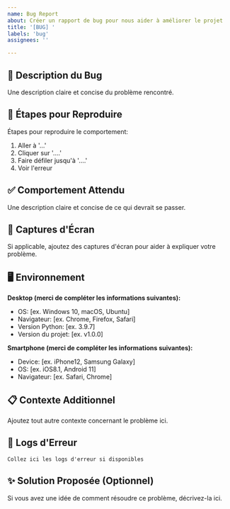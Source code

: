 ```yaml
---
name: Bug Report
about: Créer un rapport de bug pour nous aider à améliorer le projet
title: '[BUG] '
labels: 'bug'
assignees: ''

---
```


## 🐛 Description du Bug
Une description claire et concise du problème rencontré.

## 🔄 Étapes pour Reproduire
Étapes pour reproduire le comportement:
1. Aller à '...'
2. Cliquer sur '....'
3. Faire défiler jusqu'à '....'
4. Voir l'erreur

## ✅ Comportement Attendu
Une description claire et concise de ce qui devrait se passer.

## 📸 Captures d'Écran
Si applicable, ajoutez des captures d'écran pour aider à expliquer votre problème.

## 🖥️ Environnement
**Desktop (merci de compléter les informations suivantes):**
 - OS: [ex. Windows 10, macOS, Ubuntu]
 - Navigateur: [ex. Chrome, Firefox, Safari]
 - Version Python: [ex. 3.9.7]
 - Version du projet: [ex. v1.0.0]

**Smartphone (merci de compléter les informations suivantes):**
 - Device: [ex. iPhone12, Samsung Galaxy]
 - OS: [ex. iOS8.1, Android 11]
 - Navigateur: [ex. Safari, Chrome]

## 📋 Contexte Additionnel
Ajoutez tout autre contexte concernant le problème ici.

## 🔧 Logs d'Erreur
```
Collez ici les logs d'erreur si disponibles
```

## ✨ Solution Proposée (Optionnel)
Si vous avez une idée de comment résoudre ce problème, décrivez-la ici.